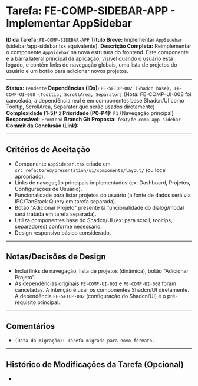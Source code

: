 # Tarefa: FE-COMP-SIDEBAR-APP - Implementar AppSidebar

**ID da Tarefa:** `FE-COMP-SIDEBAR-APP`
**Título Breve:** Implementar `AppSidebar` (sidebar/app-sidebar.tsx equivalente).
**Descrição Completa:**
Reimplementar o componente `AppSidebar` na nova estrutura do frontend. Este componente é a barra lateral principal da aplicação, visível quando o usuário está logado, e contém links de navegação globais, uma lista de projetos do usuário e um botão para adicionar novos projetos.

---

**Status:** `Pendente`
**Dependências (IDs):** `FE-SETUP-002 (Shadcn base), FE-COMP-UI-008 (Tooltip, ScrollArea, Separator)` (Nota: FE-COMP-UI-008 foi cancelada; a dependência real é em componentes base Shadcn/UI como Tooltip, ScrollArea, Separator que serão usados diretamente)
**Complexidade (1-5):** `2`
**Prioridade (P0-P4):** `P1` (Navegação principal)
**Responsável:** `Frontend`
**Branch Git Proposta:** `feat/fe-comp-app-sidebar`
**Commit da Conclusão (Link):**

---

## Critérios de Aceitação
- Componente `AppSidebar.tsx` criado em `src_refactored/presentation/ui/components/layout/` (ou local apropriado).
- Links de navegação principais implementados (ex: Dashboard, Projetos, Configurações de Usuário).
- Funcionalidade para listar projetos do usuário (a fonte de dados será via IPC/TanStack Query em tarefa separada).
- Botão "Adicionar Projeto" presente (a funcionalidade do dialog/modal será tratada em tarefa separada).
- Utiliza componentes base do Shadcn/UI (ex: para scroll, tooltips, separadores) conforme necessário.
- Design responsivo básico considerado.

---

## Notas/Decisões de Design
- Inclui links de navegação, lista de projetos (dinâmica), botão "Adicionar Projeto".
- As dependências originais `FE-COMP-UI-001` e `FE-COMP-UI-008` foram canceladas. A intenção é usar os componentes Shadcn/UI diretamente. A dependência `FE-SETUP-002` (configuração do Shadcn/UI) é o pré-requisito principal.

---

## Comentários
- `(Data da migração): Tarefa migrada para novo formato.`

---

## Histórico de Modificações da Tarefa (Opcional)
-
